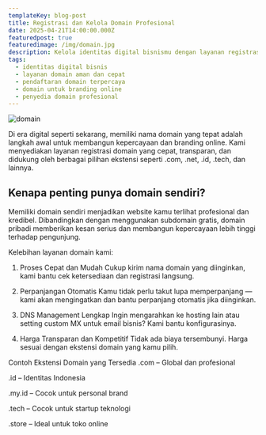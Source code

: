 ```yaml
---
templateKey: blog-post
title: Registrasi dan Kelola Domain Profesional
date: 2025-04-21T14:00:00.000Z
featuredpost: true
featuredimage: /img/domain.jpg
description: Kelola identitas digital bisnismu dengan layanan registrasi domain cepat, aman, dan terpercaya dari InfinytechNet.
tags:
  - identitas digital bisnis
  - layanan domain aman dan cepat
  - pendaftaran domain terpercaya
  - domain untuk branding online
  - penyedia domain profesional
---
```

![domain](/img/domain.jpg)

Di era digital seperti sekarang, memiliki nama domain yang tepat adalah langkah awal untuk membangun kepercayaan dan branding online. Kami menyediakan layanan registrasi domain yang cepat, transparan, dan didukung oleh berbagai pilihan ekstensi seperti .com, .net, .id, .tech, dan lainnya.

## Kenapa penting punya domain sendiri?

Memiliki domain sendiri menjadikan website kamu terlihat profesional dan kredibel. Dibandingkan dengan menggunakan subdomain gratis, domain pribadi memberikan kesan serius dan membangun kepercayaan lebih tinggi terhadap pengunjung.

Kelebihan layanan domain kami:
1. Proses Cepat dan Mudah
Cukup kirim nama domain yang diinginkan, kami bantu cek ketersediaan dan registrasi langsung.

2. Perpanjangan Otomatis
Kamu tidak perlu takut lupa memperpanjang — kami akan mengingatkan dan bantu perpanjang otomatis jika diinginkan.

3. DNS Management Lengkap
Ingin mengarahkan ke hosting lain atau setting custom MX untuk email bisnis? Kami bantu konfigurasinya.

4. Harga Transparan dan Kompetitif
Tidak ada biaya tersembunyi. Harga sesuai dengan ekstensi domain yang kamu pilih.


Contoh Ekstensi Domain yang Tersedia
.com – Global dan profesional

.id – Identitas Indonesia

.my.id – Cocok untuk personal brand

.tech – Cocok untuk startup teknologi

.store – Ideal untuk toko online
